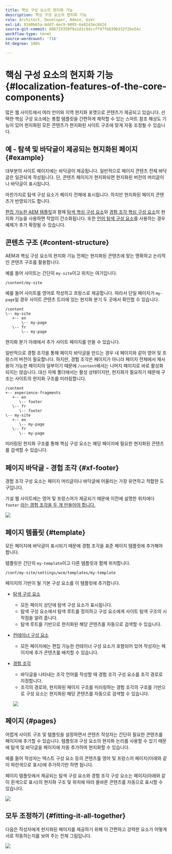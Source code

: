 ```yaml
---
title: 핵심 구성 요소의 현지화 기능
description: 핵심 구성 요소의 현지화 기능
role: Architect, Developer, Admin, User
exl-id: 9140b65a-6dd7-4ec9-9095-6e8243ec8424
source-git-commit: 888719359f9a1d1c9dccff97fb639b332f2be54c
workflow-type: tm+mt
source-wordcount: '716'
ht-degree: 100%

---
```


# 핵심 구성 요소의 현지화 기능 {#localization-features-of-the-core-components}

많은 웹 사이트에서 여러 언어와 지역 현지화 포맷으로 콘텐츠가 제공되고 있습니다. 선택한 핵심 구성 요소에는 통합 템플릿을 간편하게 제작할 수 있는 스마트 참조 해상도 기능이 있어 현지화된 모든 콘텐츠가 현지화된 사이트 구조에 맞게 자동 조정될 수 있습니다.

## 예 - 탐색 및 바닥글이 제공되는 현지화된 페이지 {#example}

대부분의 사이트 페이지에는 바닥글이 제공됩니다. 일반적으로 페이지 콘텐츠 전체 바닥글은 일관되게 작성됩니다. 단, 콘텐츠 페이지가 현지화되면 현지화된 버전의 머리글이나 바닥글이 표시됩니다.

마찬가지로 탐색 구성 요소가 페이지 전체에 표시됩니다. 하지만 현지화된 페이지 콘텐츠가 반영되기도 합니다.

[편집 가능한 AEM 템플릿](https://experienceleague.adobe.com/docs/experience-manager-cloud-service/sites/authoring/features/templates.html)과 함께 [탐색 핵심 구성 요소](/help/components/navigation.md)와 [경험 조각 핵심 구성 요소](/help/components/experience-fragment.md)의 현지화 기능을 사용하면 작업이 간소화됩니다. 또한 [언어 탐색 구성 요소](/help/components/language-navigation.md)를 사용하는 경우 예제가 추가 확장될 수 있습니다.

## 콘텐츠 구조 {#content-structure}

AEM과 핵심 구성 요소의 현지화 기능 전체는 현지화된 콘텐츠에 맞는 명확하고 논리적인 콘텐츠 구조를 활용합니다.

예를 들어 사이트는 간단히 `my-site`이고 위치는 여기입니다.

```
/content/my-site
```

예를 들어 사이트를 영어로 작성하고 프랑스로 제공합니다. 따라서 단일 페이지가 `my-page`일 경우 사이트 콘텐츠 트리에 있는 현지화 분기 두 곳에서 확인할 수 있습니다.

```
/content
\-- my-site
   +-- en
       \-- my-page
   \-- fr
       \-- my-page
```

현지화 분기 아래에서 추가 사이트 페이지를 만들 수 있습니다.

일반적으로 경험 조각을 통해 페이지 바닥글을 만드는 경우 내 페이지와 같이 영어 및 프랑스어 버전이 필요합니다. 하지만, 경험 조각은 페이지가 아니라 페이지 전체에서 재사용이 가능한 페이지의 일부이기 때문에 `/content`에서는 나머지 페이지로 바로 활성화되지는 않습니다. 대신 자체 폴더에서는 활성 상태이지만, 현지화가 필요하기 때문에 구조는 사이트의 현지화 구조를 미러링합니다.

```
/content
+-- experience-fragments
   +-- en
      \-- footer
   \-- fr
      \-- footer
\-- my-site
   +-- en
      \-- my-page
   \-- fr
      \-- my-page
```

미러링된 현지화 구조를 통해 핵심 구성 요소는 해당 페이지에 필요한 현지화된 콘텐츠를 검색할 수 있습니다.

## 페이지 바닥글 - 경험 조각 {#xf-footer}

경험 조각 구성 요소는 페이지 머리글이나 바닥글에 어울리는 가장 유연하고 적합한 도구입니다.

가설 웹 사이트에는 영어 및 프랑스어가 제공되기 때문에 이전에 설명한 위치에다 `footer` [라는 경험 조각을 두 개 만들어야 합니다.](#content-structure)

![](/help/assets/screen-shot-2019-09-09-11.08.28.png)

## 페이지 템플릿 {#template}

모든 페이지에 바닥글이 표시되기 때문에 경험 조각을 표준 페이지 템플릿에 추가해야 합니다.

템플릿은 간단히 `my-template`이고 다른 템플릿과 함께 위치합니다.

```
/conf/my-site/settings/wcm/templates/my-template
```

페이지의 기반이 될 기본 구성 요소를 이 템플릿에 추가합니다.

* [탐색 구성 요소](/help/components/navigation.md)
   * 모든 페이지 상단에 탐색 구성 요소가 표시됩니다.
   * 탐색 구성 요소에서 탐색 루트를 정의하고 구성 요소에게 사이트 탐색 구조의 시작점을 알려 줍니다.
   * 탐색 루트를 기반으로 현지화된 해당 콘텐츠를 자동으로 검색할 수 있습니다.
* [컨테이너 구성 요소](/help/components/container.md)
   * 모든 페이지에는 편집 가능한 컨테이너 구성 요소가 포함되어 있어 작성자는 페이지에 추가 콘텐츠를 배치할 수 있습니다.
* [경험 조각](/help/components/experience-fragment.md)
   * 바닥글을 나타내는 조각 언어를 작성할 때 경험 조각 구성 요소를 조각 경로로 지정합니다.
   * 조각의 경로와, 현지화된 페이지 구조를 미러링하는 경험 조각의 구조를 기반으로 구성 요소는 현지화된 해당 콘텐츠를 자동으로 검색할 수 있습니다.

  ![](/help/assets/screen-shot-2019-09-09-11.20.10.png)

## 페이지 {#pages}

어렵게 사이트 구조 및 템플릿을 설정하면서 콘텐츠 작성자는 간단히 필요한 콘텐츠를 페이지에 추가할 수 있습니다. 템플릿과 구성 요소의 현지화 논리를 사용할 수 있기 때문에 탐색 및 바닥글을 페이지에 자동 추가하여 현지화할 수 있습니다.

예를 들어 작성자는 텍스트 구성 요소 등의 콘텐츠를 영어 및 프랑스어 페이지(아래와 같이 파란색으로 표시)에 추가하기만 하면 됩니다.

페이지 템플릿에서 제공되는 탐색 구성 요소와 경험 조각 구성 요소는 페이지(아래와 같이 흰색으로 표시)의 현지화 구조 및 위치에 따라 올바른 콘텐츠를 자동으로 표시할 수 있습니다.

![](/help/assets/screen-shot-2019-09-09-11.22.14.png)

## 모두 조정하기 {#fitting-it-all-together}

다음은 작성자에게 현지화된 페이지를 제공하기 위해 이 간편하고 강력한 요소가 어떻게 서로 작동하는지를 보여 주는 전체 그림입니다.

![](/help/assets/screen-shot-2019-09-09-11.27.58.png)

